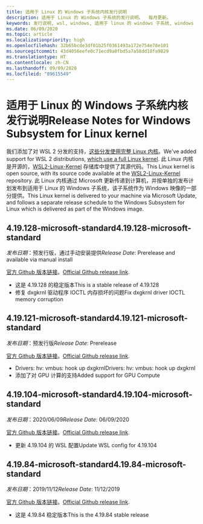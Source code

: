 ```yaml
---
title: 适用于 Linux 的 Windows 子系统内核发行说明
description: 适用于 Linux 的 Windows 子系统的发行说明。  每月更新。
keywords: 发行说明, wsl, windows, 适用于 linux 的 windows 子系统, windows 子系统, ubuntu, kernel
ms.date: 06/09/2020
ms.topic: article
ms.localizationpriority: high
ms.openlocfilehash: 32b65bcde3df01b25f0361493a172e754e78e101
ms.sourcegitcommit: 43d4056eefe0c71ecd9a0fbd5a7a58dd18fa9829
ms.translationtype: HT
ms.contentlocale: zh-CN
ms.lasthandoff: 09/09/2020
ms.locfileid: "89615549"
---
```

# <a name="release-notes-for-windows-subsystem-for-linux-kernel"></a><span data-ttu-id="aa39b-105">适用于 Linux 的 Windows 子系统内核发行说明</span><span class="sxs-lookup"><span data-stu-id="aa39b-105">Release Notes for Windows Subsystem for Linux kernel</span></span>

<span data-ttu-id="aa39b-106">我们添加了对 WSL 2 分发的支持，[这些分发使用完整 Linux 内核](https://devblogs.microsoft.com/commandline/shipping-a-linux-kernel-with-windows/)。</span><span class="sxs-lookup"><span data-stu-id="aa39b-106">We've added support for WSL 2 distributions, [which use a full Linux kernel](https://devblogs.microsoft.com/commandline/shipping-a-linux-kernel-with-windows/).</span></span> <span data-ttu-id="aa39b-107">此 Linux 内核是开源的，[WSL2-Linux-Kernel](https://github.com/microsoft/WSL2-Linux-Kernel) 存储库中提供了其源代码。</span><span class="sxs-lookup"><span data-stu-id="aa39b-107">This Linux kernel is open source, with its source code available at the [WSL2-Linux-Kernel](https://github.com/microsoft/WSL2-Linux-Kernel) repository.</span></span> <span data-ttu-id="aa39b-108">此 Linux 内核通过 Microsoft 更新传递到计算机，并按单独的发布计划发布到适用于 Linux 的 Windows 子系统，该子系统作为 Windows 映像的一部分提供。</span><span class="sxs-lookup"><span data-stu-id="aa39b-108">This Linux kernel is delivered to your machine via Microsoft Update, and follows a separate release schedule to the Windows Subsystem for Linux which is delivered as part of the Windows image.</span></span>

## <a name="419128-microsoft-standard"></a><span data-ttu-id="aa39b-109">4.19.128-microsoft-standard</span><span class="sxs-lookup"><span data-stu-id="aa39b-109">4.19.128-microsoft-standard</span></span>
<span data-ttu-id="aa39b-110">*发布日期*：预发行版，通过手动安装提供</span><span class="sxs-lookup"><span data-stu-id="aa39b-110">*Release Date*: Prerelease and available via manual install</span></span>

<span data-ttu-id="aa39b-111">[官方 Github 版本链接](https://github.com/microsoft/WSL2-Linux-Kernel/releases/tag/4.19.128-microsoft-standard)。</span><span class="sxs-lookup"><span data-stu-id="aa39b-111">[Official Github release link](https://github.com/microsoft/WSL2-Linux-Kernel/releases/tag/4.19.128-microsoft-standard).</span></span>

* <span data-ttu-id="aa39b-112">这是 4.19.128 的稳定版本</span><span class="sxs-lookup"><span data-stu-id="aa39b-112">This is a stable release of 4.19.128</span></span>
* <span data-ttu-id="aa39b-113">修复 dxgkrnl 驱动程序 IOCTL 内存损坏的问题</span><span class="sxs-lookup"><span data-stu-id="aa39b-113">Fix dxgkrnl driver IOCTL memory corruption</span></span>

## <a name="419121-microsoft-standard"></a><span data-ttu-id="aa39b-114">4.19.121-microsoft-standard</span><span class="sxs-lookup"><span data-stu-id="aa39b-114">4.19.121-microsoft-standard</span></span>
<span data-ttu-id="aa39b-115">*发布日期*：预发行版</span><span class="sxs-lookup"><span data-stu-id="aa39b-115">*Release Date*: Prerelease</span></span>

<span data-ttu-id="aa39b-116">[官方 Github 版本链接](https://github.com/microsoft/WSL2-Linux-Kernel/releases/tag/4.19.121-microsoft-standard)。</span><span class="sxs-lookup"><span data-stu-id="aa39b-116">[Official Github release link](https://github.com/microsoft/WSL2-Linux-Kernel/releases/tag/4.19.121-microsoft-standard).</span></span>

* <span data-ttu-id="aa39b-117">Drivers: hv: vmbus: hook up dxgkrnl</span><span class="sxs-lookup"><span data-stu-id="aa39b-117">Drivers: hv: vmbus: hook up dxgkrnl</span></span>
* <span data-ttu-id="aa39b-118">添加了对 GPU 计算的支持</span><span class="sxs-lookup"><span data-stu-id="aa39b-118">Added support for GPU Compute</span></span>

## <a name="419104-microsoft-standard"></a><span data-ttu-id="aa39b-119">4.19.104-microsoft-standard</span><span class="sxs-lookup"><span data-stu-id="aa39b-119">4.19.104-microsoft-standard</span></span>
<span data-ttu-id="aa39b-120">*发布日期*：2020/06/09</span><span class="sxs-lookup"><span data-stu-id="aa39b-120">*Release Date*: 06/09/2020</span></span> 

<span data-ttu-id="aa39b-121">[官方 Github 版本链接](https://github.com/microsoft/WSL2-Linux-Kernel/releases/tag/4.19.104-microsoft-standard)。</span><span class="sxs-lookup"><span data-stu-id="aa39b-121">[Official Github release link](https://github.com/microsoft/WSL2-Linux-Kernel/releases/tag/4.19.104-microsoft-standard).</span></span>

* <span data-ttu-id="aa39b-122">更新 4.19.104 的 WSL 配置</span><span class="sxs-lookup"><span data-stu-id="aa39b-122">Update WSL config for 4.19.104</span></span>

## <a name="41984-microsoft-standard"></a><span data-ttu-id="aa39b-123">4.19.84-microsoft-standard</span><span class="sxs-lookup"><span data-stu-id="aa39b-123">4.19.84-microsoft-standard</span></span>
<span data-ttu-id="aa39b-124">*发布日期*：2019/11/12</span><span class="sxs-lookup"><span data-stu-id="aa39b-124">*Release Date*: 11/12/2019</span></span> 

<span data-ttu-id="aa39b-125">[官方 Github 版本链接](https://github.com/microsoft/WSL2-Linux-Kernel/releases/tag/4.19.84-microsoft-standard)。</span><span class="sxs-lookup"><span data-stu-id="aa39b-125">[Official Github release link](https://github.com/microsoft/WSL2-Linux-Kernel/releases/tag/4.19.84-microsoft-standard).</span></span>

* <span data-ttu-id="aa39b-126">这是 4.19.84 稳定版本</span><span class="sxs-lookup"><span data-stu-id="aa39b-126">This is the 4.19.84 stable release</span></span>

